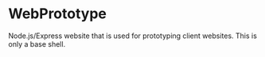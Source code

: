 WebPrototype
============

Node.js/Express website that is used for prototyping client websites.  This is only a base shell.
